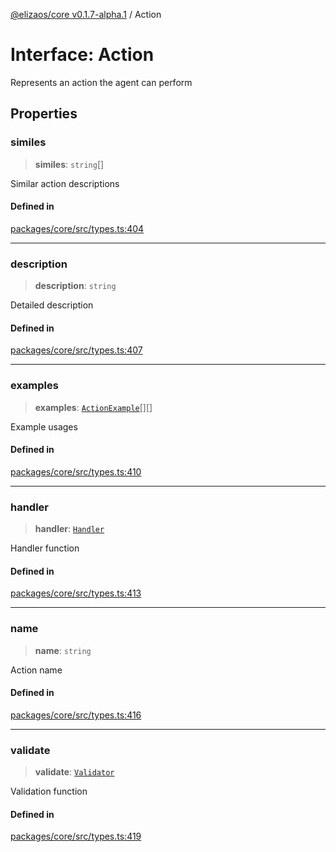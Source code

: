[@elizaos/core v0.1.7-alpha.1](../index.md) / Action

# Interface: Action

Represents an action the agent can perform

## Properties

### similes

> **similes**: `string`[]

Similar action descriptions

#### Defined in

[packages/core/src/types.ts:404](https://github.com/elizaOS/eliza/blob/main/packages/core/src/types.ts#L404)

***

### description

> **description**: `string`

Detailed description

#### Defined in

[packages/core/src/types.ts:407](https://github.com/elizaOS/eliza/blob/main/packages/core/src/types.ts#L407)

***

### examples

> **examples**: [`ActionExample`](ActionExample.md)[][]

Example usages

#### Defined in

[packages/core/src/types.ts:410](https://github.com/elizaOS/eliza/blob/main/packages/core/src/types.ts#L410)

***

### handler

> **handler**: [`Handler`](../type-aliases/Handler.md)

Handler function

#### Defined in

[packages/core/src/types.ts:413](https://github.com/elizaOS/eliza/blob/main/packages/core/src/types.ts#L413)

***

### name

> **name**: `string`

Action name

#### Defined in

[packages/core/src/types.ts:416](https://github.com/elizaOS/eliza/blob/main/packages/core/src/types.ts#L416)

***

### validate

> **validate**: [`Validator`](../type-aliases/Validator.md)

Validation function

#### Defined in

[packages/core/src/types.ts:419](https://github.com/elizaOS/eliza/blob/main/packages/core/src/types.ts#L419)
